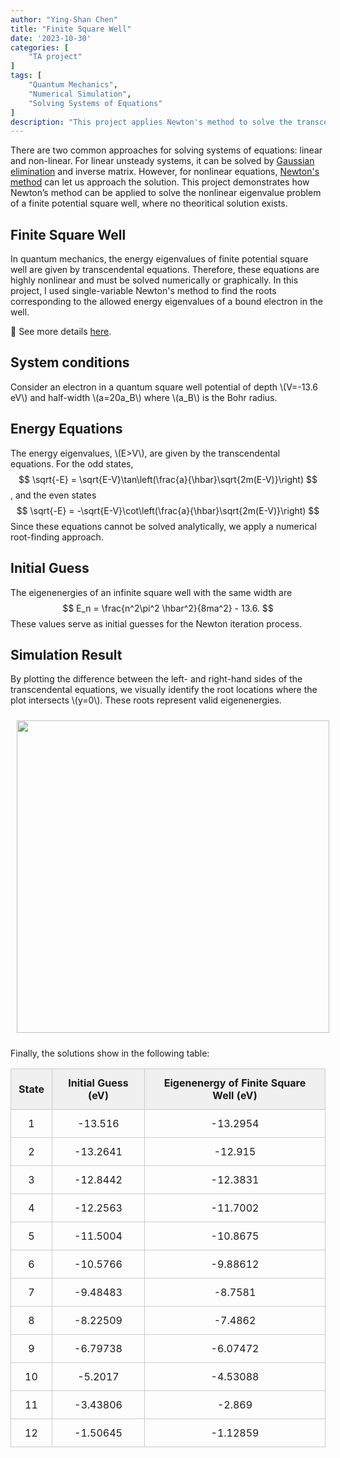```yaml
---
author: "Ying-Shan Chen"
title: "Finite Square Well"
date: '2023-10-30'
categories: [
    "TA project"
]
tags: [
    "Quantum Mechanics",
    "Numerical Simulation",
    "Solving Systems of Equations"
]
description: "This project applies Newton's method to solve the transcendental eigenvalue equations of a finite potential square well in quantum mechanics. It numerically estimates bound-state energy levels, using initial guesses derived from the infinite square well solution."
---
```


There are two common approaches for solving systems of equations: linear and non-linear. For linear unsteady systems, it can be solved by <a href="https://en.wikipedia.org/wiki/Gaussian_elimination"> Gaussian elimination</a> and inverse matrix. However, for nonlinear equations, <a href="https://en.wikipedia.org/wiki/Newton%27s_method">Newton's method</a> can let us approach the solution. 
This project demonstrates how Newton’s method can be applied to solve the nonlinear eigenvalue problem of a finite potential square well, where no theoritical solution exists.

## Finite Square Well
In quantum mechanics, the energy eigenvalues of finite potential square well are given by transcendental equations. Therefore, these equations are highly nonlinear and must be solved numerically or graphically. In this project, I used single-variable Newton's method to find the roots corresponding to the allowed energy eigenvalues of a bound electron in the well.

🔗 See more details <a href="https://github.com/ChenYingShan1114/Finite-Square-Well/"> here</a>.

## System conditions 
Consider an electron in a quantum square well potential of depth \\(V=-13.6 eV\\) and half-width \\(a=20a_B\\) where \\(a_B\\) is the Bohr radius.

## Energy Equations
The energy eigenvalues, \\(E>V\\), are given by the transcendental equations. For the odd states, 
$$
\sqrt{-E} = \sqrt{E-V}\tan\left(\frac{a}{\hbar}\sqrt{2m(E-V)}\right)
$$
, and the even states
$$
\sqrt{-E} = -\sqrt{E-V}\cot\left(\frac{a}{\hbar}\sqrt{2m(E-V)}\right)
$$
Since these equations cannot be solved analytically, we apply a numerical root-finding approach.

## Initial Guess
The eigenenergies of an infinite square well with the same width are
$$
E_n = \frac{n^2\pi^2 \hbar^2}{8ma^2} - 13.6.
$$
These values serve as initial guesses for the Newton iteration process.

## Simulation Result
By plotting the difference between the left- and right-hand sides of the transcendental equations, we visually identify the root locations where the plot intersects \\(y=0\\). These roots represent valid eigenenergies.
<p align="center">
    <img src="/self/img/projects_physics/FiniteSquareWell/eigenenergy.png" width="500" style="margin-left:10px;margin-top:10px;margin-right:10px;margin-bottom:10px"> 
</p>
Finally, the solutions show in the following table:
<table style="width:100%; text-align: center;">
  <thead>
    <tr style="background-color: #f0f0f0;">
      <th style="padding: 12px; border: 1px solid #ccc;">State</th>
      <th style="padding: 12px; border: 1px solid #ccc;">Initial Guess (eV)</th>
      <th style="padding: 12px; border: 1px solid #ccc;">Eigenenergy of Finite Square Well (eV)</th>
    </tr>
  </thead>
  <tbody>
    <tr>
      <td style="padding: 12px; border: 1px solid #ccc;">1</td>
      <td style="padding: 12px; border: 1px solid #ccc;">-13.516</td>
      <td style="padding: 12px; border: 1px solid #ccc;">-13.2954</td>
    </tr>
    <tr>
      <td style="padding: 12px; border: 1px solid #ccc;">2</td>
      <td style="padding: 12px; border: 1px solid #ccc;">-13.2641</td>
      <td style="padding: 12px; border: 1px solid #ccc;">-12.915</td>
    </tr>
    <tr>
      <td style="padding: 12px; border: 1px solid #ccc;">3</td>
      <td style="padding: 12px; border: 1px solid #ccc;">-12.8442</td>
      <td style="padding: 12px; border: 1px solid #ccc;">-12.3831</td>
    </tr>
    <tr>
      <td style="padding: 12px; border: 1px solid #ccc;">4</td>
      <td style="padding: 12px; border: 1px solid #ccc;">-12.2563</td>
      <td style="padding: 12px; border: 1px solid #ccc;">-11.7002</td>
    </tr>
    <tr>
      <td style="padding: 12px; border: 1px solid #ccc;">5</td>
      <td style="padding: 12px; border: 1px solid #ccc;">-11.5004</td>
      <td style="padding: 12px; border: 1px solid #ccc;">-10.8675</td>
    </tr>
    <tr>
      <td style="padding: 12px; border: 1px solid #ccc;">6</td>
      <td style="padding: 12px; border: 1px solid #ccc;">-10.5766</td>
      <td style="padding: 12px; border: 1px solid #ccc;">-9.88612</td>
    </tr>
    <tr>
      <td style="padding: 12px; border: 1px solid #ccc;">7</td>
      <td style="padding: 12px; border: 1px solid #ccc;">-9.48483</td>
      <td style="padding: 12px; border: 1px solid #ccc;">-8.7581</td>
    </tr>
    <tr>
      <td style="padding: 12px; border: 1px solid #ccc;">8</td>
      <td style="padding: 12px; border: 1px solid #ccc;">-8.22509</td>
      <td style="padding: 12px; border: 1px solid #ccc;">-7.4862</td>
    </tr>
    <tr>
      <td style="padding: 12px; border: 1px solid #ccc;">9</td>
      <td style="padding: 12px; border: 1px solid #ccc;">-6.79738</td>
      <td style="padding: 12px; border: 1px solid #ccc;">-6.07472</td>
    </tr>
    <tr>
      <td style="padding: 12px; border: 1px solid #ccc;">10</td>
      <td style="padding: 12px; border: 1px solid #ccc;">-5.2017</td>
      <td style="padding: 12px; border: 1px solid #ccc;">-4.53088</td>
    </tr>
    <tr>
      <td style="padding: 12px; border: 1px solid #ccc;">11</td>
      <td style="padding: 12px; border: 1px solid #ccc;">-3.43806</td>
      <td style="padding: 12px; border: 1px solid #ccc;">-2.869</td>
    </tr>
    <tr>
      <td style="padding: 12px; border: 1px solid #ccc;">12</td>
      <td style="padding: 12px; border: 1px solid #ccc;">-1.50645</td>
      <td style="padding: 12px; border: 1px solid #ccc;">-1.12859</td>
    </tr>
  </tbody>
</table>
